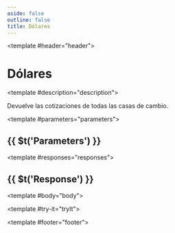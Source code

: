 ```yaml
---
aside: false
outline: false
title: Dólares
---
```


<script setup>
import { useRoute, useData } from 'vitepress'

const route = useRoute()

const { isDark } = useData()
</script>

<Operation method="GET" id="get-cotizaciones-dolares">

<template #header="header">

# Dólares

</template>

<template #description="description">

Devuelve las cotizaciones de todas las casas de cambio.

<!--@include: ./parts/get-cotizaciones-dolares-description-after.md -->

</template>

<template #parameters="parameters">

## {{ $t('Parameters') }}

<Parameters :operation-id="get-cotizaciones-dolares" :parameters="parameters.parameters" />

</template>

<template #responses="responses">

## {{ $t('Response') }}

<Responses :responses="responses.responses" :schema="responses.schema" :responseType="responses.responseType" :isDark="isDark">

<template #body="body">

<ResponseBody :schema="body.schema" :responseType="body.responseType" />

</template>

</Responses>

</template>

<template #try-it="tryIt">

<TryWithVariables :operation-id="tryIt.operationId" :method="tryIt.method" :path="tryIt.path" :baseUrl="tryIt.baseUrl" :isDark="isDark" />

</template>

<template #footer="footer">

<!--@include: ./parts/get-cotizaciones-dolares-footer.md -->

</template>

</Operation>
